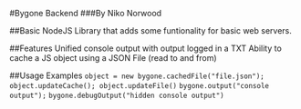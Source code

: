 #Bygone Backend
###By Niko Norwood

##Basic NodeJS Library that adds some funtionality for basic web servers.

##Features
  Unified console output with output logged in a TXT
  Ability to cache a JS object using a JSON File (read to and from)

##Usage Examples
`object = new bygone.cachedFile("file.json"); object.updateCache(); object.updateFile()`
`bygone.output("console output");`
`bygone.debugOutput("hidden console output")`
